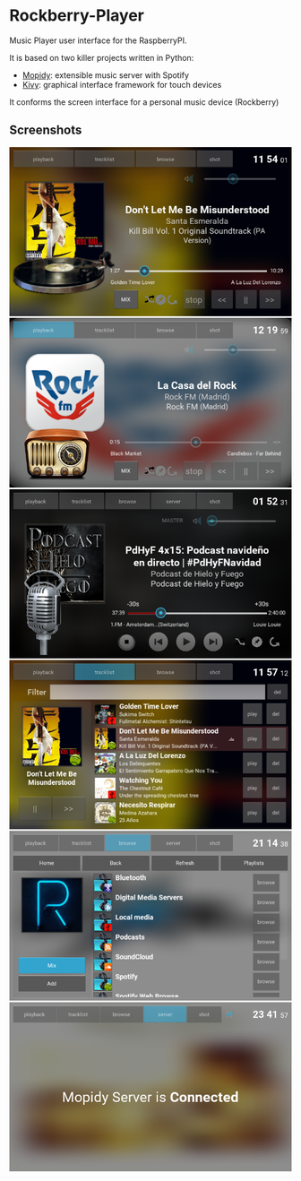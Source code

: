 Rockberry-Player
================

Music Player user interface for the RaspberryPI.

It is based on two killer projects written in Python:
 - [Mopidy](https://www.mopidy.com): extensible music server with Spotify
 - [Kivy](https://kivy.org): graphical interface framework for touch devices

It conforms the screen interface for a personal music device (Rockberry)

Screenshots
-----------
![Playback Screen](screenshots/playback_screen.png)
![Radio playing](screenshots/playback_radio.png)
![Podcast playing](screenshots/playback_podcast.png)
![Tracklist Screen](screenshots/tracklist_screen.png)
![Browse Screen](screenshots/browse_screen.png)
![Connection Screen](screenshots/server_connected.png)
